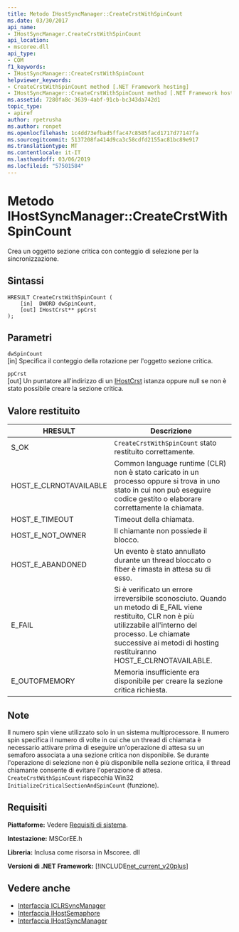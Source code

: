```yaml
---
title: Metodo IHostSyncManager::CreateCrstWithSpinCount
ms.date: 03/30/2017
api_name:
- IHostSyncManager.CreateCrstWithSpinCount
api_location:
- mscoree.dll
api_type:
- COM
f1_keywords:
- IHostSyncManager::CreateCrstWithSpinCount
helpviewer_keywords:
- CreateCrstWithSpinCount method [.NET Framework hosting]
- IHostSyncManager::CreateCrstWithSpinCount method [.NET Framework hosting]
ms.assetid: 7280fa8c-3639-4abf-91cb-bc343da742d1
topic_type:
- apiref
author: rpetrusha
ms.author: ronpet
ms.openlocfilehash: 1c4dd73efbad5ffac47c8585facd1717d77147fa
ms.sourcegitcommit: 5137208fa414d9ca3c58cdfd2155ac81bc89e917
ms.translationtype: MT
ms.contentlocale: it-IT
ms.lasthandoff: 03/06/2019
ms.locfileid: "57501584"
---
```

# <a name="ihostsyncmanagercreatecrstwithspincount-method"></a>Metodo IHostSyncManager::CreateCrstWithSpinCount
Crea un oggetto sezione critica con conteggio di selezione per la sincronizzazione.  
  
## <a name="syntax"></a>Sintassi  
  
```  
HRESULT CreateCrstWithSpinCount (  
    [in]  DWORD dwSpinCount,  
    [out] IHostCrst** ppCrst  
);  
```  
  
## <a name="parameters"></a>Parametri  
 `dwSpinCount`  
 [in] Specifica il conteggio della rotazione per l'oggetto sezione critica.  
  
 `ppCrst`  
 [out] Un puntatore all'indirizzo di un [IHostCrst](../../../../docs/framework/unmanaged-api/hosting/ihostcrst-interface.md) istanza oppure null se non è stato possibile creare la sezione critica.  
  
## <a name="return-value"></a>Valore restituito  
  
|HRESULT|Descrizione|  
|-------------|-----------------|  
|S_OK|`CreateCrstWithSpinCount` stato restituito correttamente.|  
|HOST_E_CLRNOTAVAILABLE|Common language runtime (CLR) non è stato caricato in un processo oppure si trova in uno stato in cui non può eseguire codice gestito o elaborare correttamente la chiamata.|  
|HOST_E_TIMEOUT|Timeout della chiamata.|  
|HOST_E_NOT_OWNER|Il chiamante non possiede il blocco.|  
|HOST_E_ABANDONED|Un evento è stato annullato durante un thread bloccato o fiber è rimasta in attesa su di esso.|  
|E_FAIL|Si è verificato un errore irreversibile sconosciuto. Quando un metodo di E_FAIL viene restituito, CLR non è più utilizzabile all'interno del processo. Le chiamate successive ai metodi di hosting restituiranno HOST_E_CLRNOTAVAILABLE.|  
|E_OUTOFMEMORY|Memoria insufficiente era disponibile per creare la sezione critica richiesta.|  
  
## <a name="remarks"></a>Note  
 Il numero spin viene utilizzato solo in un sistema multiprocessore. Il numero spin specifica il numero di volte in cui che un thread di chiamata è necessario attivare prima di eseguire un'operazione di attesa su un semaforo associata a una sezione critica non disponibile. Se durante l'operazione di selezione non è più disponibile nella sezione critica, il thread chiamante consente di evitare l'operazione di attesa. `CreateCrstWithSpinCount` rispecchia Win32 `InitializeCriticalSectionAndSpinCount` (funzione).  
  
## <a name="requirements"></a>Requisiti  
 **Piattaforme:** Vedere [Requisiti di sistema](../../../../docs/framework/get-started/system-requirements.md).  
  
 **Intestazione:** MSCorEE.h  
  
 **Libreria:** Inclusa come risorsa in Mscoree. dll  
  
 **Versioni di .NET Framework:** [!INCLUDE[net_current_v20plus](../../../../includes/net-current-v20plus-md.md)]  
  
## <a name="see-also"></a>Vedere anche
- [Interfaccia ICLRSyncManager](../../../../docs/framework/unmanaged-api/hosting/iclrsyncmanager-interface.md)
- [Interfaccia IHostSemaphore](../../../../docs/framework/unmanaged-api/hosting/ihostsemaphore-interface.md)
- [Interfaccia IHostSyncManager](../../../../docs/framework/unmanaged-api/hosting/ihostsyncmanager-interface.md)
